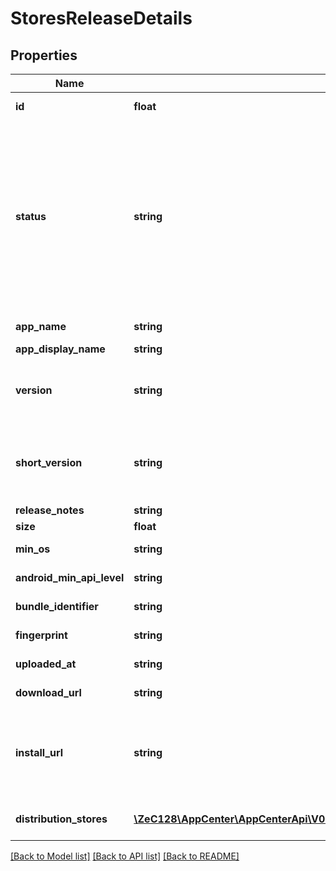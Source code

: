 # StoresReleaseDetails

## Properties
Name | Type | Description | Notes
------------ | ------------- | ------------- | -------------
**id** | **float** | ID identifying this unique release. | [optional] 
**status** | **string** | OBSOLETE. Will be removed in next version. The availability concept is now replaced with distributed. Any &#39;available&#39; release will be associated with the default distribution group of an app.&lt;/br&gt; The release state.&lt;br&gt; &lt;b&gt;available&lt;/b&gt;: The uploaded release has been distributed.&lt;br&gt; &lt;b&gt;unavailable&lt;/b&gt;: The uploaded release is not visible to the user. &lt;br&gt; | [optional] 
**app_name** | **string** | The app&#39;s name (extracted from the uploaded release). | [optional] 
**app_display_name** | **string** | The app&#39;s display name. | [optional] 
**version** | **string** | The release&#39;s version.&lt;br&gt; For iOS: CFBundleVersion from info.plist. For Android: android:versionCode from AppManifest.xml. | [optional] 
**short_version** | **string** | The release&#39;s short version.&lt;br&gt; For iOS: CFBundleShortVersionString from info.plist. For Android: android:versionName from AppManifest.xml. | [optional] 
**release_notes** | **string** | The release&#39;s release notes. | [optional] 
**size** | **float** | The release&#39;s size in bytes. | [optional] 
**min_os** | **string** | The release&#39;s minimum required operating system. | [optional] 
**android_min_api_level** | **string** | The release&#39;s minimum required Android API level. | [optional] 
**bundle_identifier** | **string** | The identifier of the apps bundle. | [optional] 
**fingerprint** | **string** | MD5 checksum of the release binary. | [optional] 
**uploaded_at** | **string** | UTC time in ISO 8601 format of the uploaded time. | [optional] 
**download_url** | **string** | The URL that hosts the binary for this release. | [optional] 
**install_url** | **string** | The href required to install a release on a mobile device. On iOS devices will be prefixed with &#x60;itms-services://?action&#x3D;download-manifest&amp;url&#x3D;&#x60; | [optional] 
**distribution_stores** | [**\ZeC128\AppCenter\AppCenterApi\V01appsownerNameappNamedistributionStoresstoreNamereleasesreleaseIdDistributionStores[]**](V01appsownerNameappNamedistributionStoresstoreNamereleasesreleaseIdDistributionStores.md) | a list of distribution stores that are associated with this release. | [optional] 

[[Back to Model list]](../README.md#documentation-for-models) [[Back to API list]](../README.md#documentation-for-api-endpoints) [[Back to README]](../README.md)


